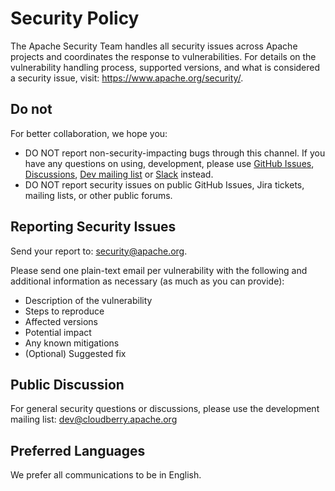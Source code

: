 # Security Policy

The Apache Security Team handles all security issues across Apache projects and
coordinates the response to vulnerabilities. For details on the vulnerability
handling process, supported versions, and what is considered a security issue,
visit: https://www.apache.org/security/.

## Do not

For better collaboration, we hope you:

- DO NOT report non-security-impacting bugs through this channel. If you have
  any questions on using, development, please use [GitHub
  Issues](https://github.com/apache/cloudberry/issues),
  [Discussions](https://github.com/apache/cloudberry/discussions), [Dev mailing
  list](https://cloudberry.apache.org/community/mailing-lists) or
  [Slack](https://inviter.co/apache-cloudberry) instead.
- DO NOT report security issues on public GitHub Issues, Jira tickets, mailing
  lists, or other public forums.

## Reporting Security Issues

Send your report to: [security@apache.org](mailto:security@apache.org).

Please send one plain-text email per vulnerability with the following and
additional information as necessary (as much as you can provide):

- Description of the vulnerability
- Steps to reproduce
- Affected versions
- Potential impact
- Any known mitigations
- (Optional) Suggested fix

## Public Discussion

For general security questions or discussions, please use the development
mailing list: [dev@cloudberry.apache.org](mailto:dev@cloudberry.apache.org)

## Preferred Languages

We prefer all communications to be in English.
